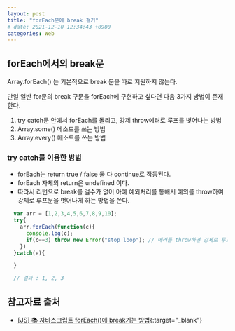 ```yaml
---
layout: post
title: "forEach문에 break 걸기"
# date: 2021-12-10 12:34:43 +0900
categories: Web
---
```


## forEach에서의 break문
Array.forEach() 는 기본적으로 break 문을 따로 지원하지 않는다.

만일 일반 for문의 break 구문을 forEach에 구현하고 싶다면 다음 3가지 방법이 존재한다.
1. try catch문 안에서 forEach를 돌리고, 강제 throw에러로 루프를 벗어나는 방법
2. Array.some() 메소드를 쓰는 방법
3. Array.every() 메소드를 쓰는 방법

### try catch를 이용한 방법
- forEach는 return true / false 둘 다 continue로 작동된다.
- forEach 자체의 return은 undefined 이다.
- 따라서 리턴으로 break를 걸수가 없어 아예 예외처리를 통해서 예외를 throw하여 강제로 루프문을 벗어나게 하는 방법을 쓴다.
```javascript
  var arr = [1,2,3,4,5,6,7,8,9,10];
  try{
    arr.forEach(function(c){
      console.log(c);
      if(c==3) throw new Error("stop loop"); // 에러를 throw하면 강제로 루프에서 벗어나서 catch로 가게 된다.
    })
  }catch(e){

  } 

  // 결과 : 1, 2, 3
```




## 참고자료 출처

- [[JS] 📚 자바스크립트 forEach()에 break거는 방법](https://inpa.tistory.com/entry/JS-%F0%9F%93%9A-forEach%EC%97%90-break%EA%B1%B0%EB%8A%94-%EB%B0%A9%EB%B2%95){:target="\_blank"}
